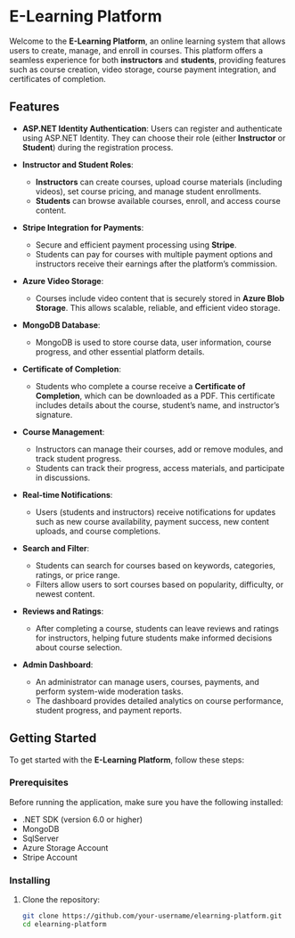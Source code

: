 # E-Learning Platform

Welcome to the **E-Learning Platform**, an online learning system that allows users to create, manage, and enroll in courses. This platform offers a seamless experience for both **instructors** and **students**, providing features such as course creation, video storage, course payment integration, and certificates of completion.

## Features

- **ASP.NET Identity Authentication**: Users can register and authenticate using ASP.NET Identity. They can choose their role (either **Instructor** or **Student**) during the registration process.
  
- **Instructor and Student Roles**: 
  - **Instructors** can create courses, upload course materials (including videos), set course pricing, and manage student enrollments.
  - **Students** can browse available courses, enroll, and access course content.
  
- **Stripe Integration for Payments**: 
  - Secure and efficient payment processing using **Stripe**.
  - Students can pay for courses with multiple payment options and instructors receive their earnings after the platform’s commission.
  
- **Azure Video Storage**: 
  - Courses include video content that is securely stored in **Azure Blob Storage**. This allows scalable, reliable, and efficient video storage.
  
- **MongoDB Database**:
  - MongoDB is used to store course data, user information, course progress, and other essential platform details.
  
- **Certificate of Completion**: 
  - Students who complete a course receive a **Certificate of Completion**, which can be downloaded as a PDF. This certificate includes details about the course, student’s name, and instructor’s signature.

- **Course Management**:
  - Instructors can manage their courses, add or remove modules, and track student progress.
  - Students can track their progress, access materials, and participate in discussions.
  
- **Real-time Notifications**: 
  - Users (students and instructors) receive notifications for updates such as new course availability, payment success, new content uploads, and course completions.

- **Search and Filter**:
  - Students can search for courses based on keywords, categories, ratings, or price range. 
  - Filters allow users to sort courses based on popularity, difficulty, or newest content.

- **Reviews and Ratings**:
  - After completing a course, students can leave reviews and ratings for instructors, helping future students make informed decisions about course selection.

- **Admin Dashboard**:
  - An administrator can manage users, courses, payments, and perform system-wide moderation tasks.
  - The dashboard provides detailed analytics on course performance, student progress, and payment reports.

## Getting Started

To get started with the **E-Learning Platform**, follow these steps:

### Prerequisites

Before running the application, make sure you have the following installed:

- .NET SDK (version 6.0 or higher)
- MongoDB
- SqlServer
- Azure Storage Account
- Stripe Account

### Installing

1. Clone the repository:
   ```bash
   git clone https://github.com/your-username/elearning-platform.git
   cd elearning-platform

